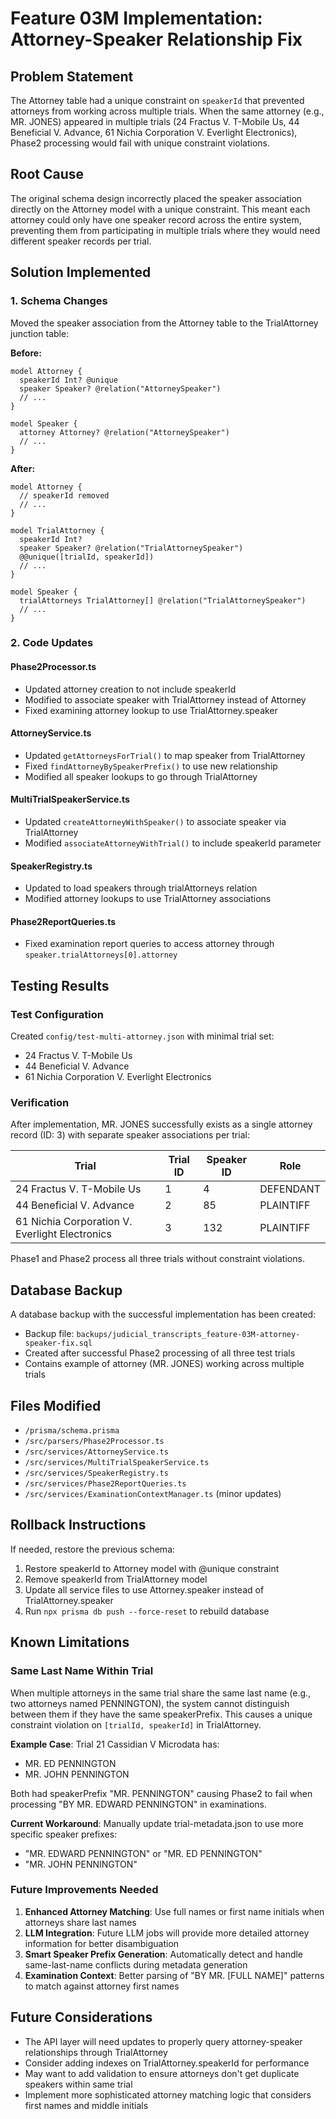 # Feature 03M Implementation: Attorney-Speaker Relationship Fix

## Problem Statement
The Attorney table had a unique constraint on `speakerId` that prevented attorneys from working across multiple trials. When the same attorney (e.g., MR. JONES) appeared in multiple trials (24 Fractus V. T-Mobile Us, 44 Beneficial V. Advance, 61 Nichia Corporation V. Everlight Electronics), Phase2 processing would fail with unique constraint violations.

## Root Cause
The original schema design incorrectly placed the speaker association directly on the Attorney model with a unique constraint. This meant each attorney could only have one speaker record across the entire system, preventing them from participating in multiple trials where they would need different speaker records per trial.

## Solution Implemented

### 1. Schema Changes
Moved the speaker association from the Attorney table to the TrialAttorney junction table:

**Before:**
```prisma
model Attorney {
  speakerId Int? @unique
  speaker Speaker? @relation("AttorneySpeaker")
  // ...
}

model Speaker {
  attorney Attorney? @relation("AttorneySpeaker")
  // ...
}
```

**After:**
```prisma
model Attorney {
  // speakerId removed
  // ...
}

model TrialAttorney {
  speakerId Int?
  speaker Speaker? @relation("TrialAttorneySpeaker")
  @@unique([trialId, speakerId])
  // ...
}

model Speaker {
  trialAttorneys TrialAttorney[] @relation("TrialAttorneySpeaker")
  // ...
}
```

### 2. Code Updates

#### Phase2Processor.ts
- Updated attorney creation to not include speakerId
- Modified to associate speaker with TrialAttorney instead of Attorney
- Fixed examining attorney lookup to use TrialAttorney.speaker

#### AttorneyService.ts  
- Updated `getAttorneysForTrial()` to map speaker from TrialAttorney
- Fixed `findAttorneyBySpeakerPrefix()` to use new relationship
- Modified all speaker lookups to go through TrialAttorney

#### MultiTrialSpeakerService.ts
- Updated `createAttorneyWithSpeaker()` to associate speaker via TrialAttorney
- Modified `associateAttorneyWithTrial()` to include speakerId parameter

#### SpeakerRegistry.ts
- Updated to load speakers through trialAttorneys relation
- Modified attorney lookups to use TrialAttorney associations

#### Phase2ReportQueries.ts
- Fixed examination report queries to access attorney through `speaker.trialAttorneys[0].attorney`

## Testing Results

### Test Configuration
Created `config/test-multi-attorney.json` with minimal trial set:
- 24 Fractus V. T-Mobile Us
- 44 Beneficial V. Advance  
- 61 Nichia Corporation V. Everlight Electronics

### Verification
After implementation, MR. JONES successfully exists as a single attorney record (ID: 3) with separate speaker associations per trial:

| Trial | Trial ID | Speaker ID | Role |
|-------|----------|------------|------|
| 24 Fractus V. T-Mobile Us | 1 | 4 | DEFENDANT |
| 44 Beneficial V. Advance | 2 | 85 | PLAINTIFF |
| 61 Nichia Corporation V. Everlight Electronics | 3 | 132 | PLAINTIFF |

Phase1 and Phase2 process all three trials without constraint violations.

## Database Backup
A database backup with the successful implementation has been created:
- Backup file: `backups/judicial_transcripts_feature-03M-attorney-speaker-fix.sql`
- Created after successful Phase2 processing of all three test trials
- Contains example of attorney (MR. JONES) working across multiple trials

## Files Modified
- `/prisma/schema.prisma`
- `/src/parsers/Phase2Processor.ts`
- `/src/services/AttorneyService.ts`
- `/src/services/MultiTrialSpeakerService.ts`
- `/src/services/SpeakerRegistry.ts`
- `/src/services/Phase2ReportQueries.ts`
- `/src/services/ExaminationContextManager.ts` (minor updates)

## Rollback Instructions
If needed, restore the previous schema:
1. Restore speakerId to Attorney model with @unique constraint
2. Remove speakerId from TrialAttorney model
3. Update all service files to use Attorney.speaker instead of TrialAttorney.speaker
4. Run `npx prisma db push --force-reset` to rebuild database

## Known Limitations

### Same Last Name Within Trial
When multiple attorneys in the same trial share the same last name (e.g., two attorneys named PENNINGTON), the system cannot distinguish between them if they have the same speakerPrefix. This causes a unique constraint violation on `[trialId, speakerId]` in TrialAttorney.

**Example Case**: Trial 21 Cassidian V Microdata has:
- MR. ED PENNINGTON 
- MR. JOHN PENNINGTON

Both had speakerPrefix "MR. PENNINGTON" causing Phase2 to fail when processing "BY MR. EDWARD PENNINGTON" in examinations.

**Current Workaround**: Manually update trial-metadata.json to use more specific speaker prefixes:
- "MR. EDWARD PENNINGTON" or "MR. ED PENNINGTON"
- "MR. JOHN PENNINGTON"

### Future Improvements Needed
1. **Enhanced Attorney Matching**: Use full names or first name initials when attorneys share last names
2. **LLM Integration**: Future LLM jobs will provide more detailed attorney information for better disambiguation
3. **Smart Speaker Prefix Generation**: Automatically detect and handle same-last-name conflicts during metadata generation
4. **Examination Context**: Better parsing of "BY MR. [FULL NAME]" patterns to match against attorney first names

## Future Considerations
- The API layer will need updates to properly query attorney-speaker relationships through TrialAttorney
- Consider adding indexes on TrialAttorney.speakerId for performance
- May want to add validation to ensure attorneys don't get duplicate speakers within same trial
- Implement more sophisticated attorney matching logic that considers first names and middle initials